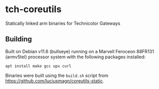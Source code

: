 # tch-coreutils

Statically linked arm binaries for Technicolor Gateways

## Building

Built on Debian v11.6 (bullseye) running on a Marvell Feroceon 88FR131 (armv5tel) processor system with the following packages installed:
```
apt install make gcc upx curl
```

Binaries were built using the `build.sh` script from https://github.com/luciusmagn/coreutils-static.
